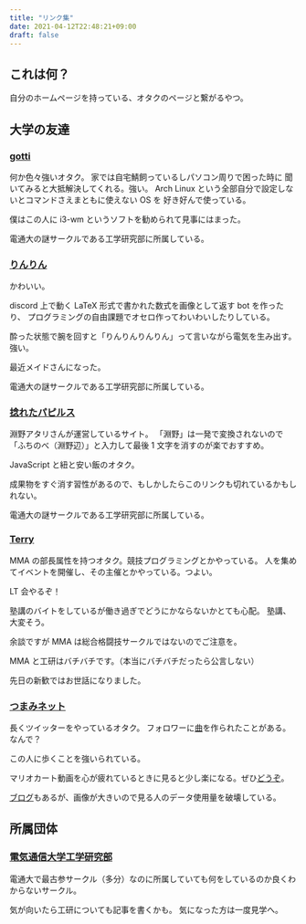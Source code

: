 ```yaml
---
title: "リンク集"
date: 2021-04-12T22:48:21+09:00
draft: false
---
```


## これは何？

自分のホームページを持っている、オタクのページと繋がるやつ。

## 大学の友達

### [gotti](https://gotti.dev)

何か色々強いオタク。 家では自宅鯖飼っているしパソコン周りで困った時に
聞いてみると大抵解決してくれる。強い。
Arch Linux という全部自分で設定しないとコマンドさえまともに使えない OS を
好き好んで使っている。

僕はこの人に i3-wm というソフトを勧められて見事にはまった。

電通大の謎サークルである工学研究部に所属している。

### [りんりん](https://lnln.dev)

かわいい。

discord 上で動く LaTeX 形式で書かれた数式を画像として返す bot を作ったり、
プログラミングの自由課題でオセロ作ってわいわいしたりしている。

酔った状態で腕を回すと「りんりんりんりん」って言いながら電気を生み出す。
強い。

最近メイドさんになった。

電通大の謎サークルである工学研究部に所属している。

### [捻れたパピルス](https://hutinoatari.dev)

淵野アタリさんが運営しているサイト。
「淵野」は一発で変換されないので「ふちのべ（淵野辺）」と入力して最後 1 文字を消すのが楽でおすすめ。

JavaScript と紐と安い飯のオタク。

成果物をすぐ消す習性があるので、もしかしたらこのリンクも切れているかもしれない。

電通大の謎サークルである工学研究部に所属している。

### [Terry](https://www.mma.club.uec.ac.jp/~terry)

MMA の部長属性を持つオタク。競技プログラミングとかやっている。
人を集めてイベントを開催し、その主催とかやっている。つよい。

LT 会やるぞ！

塾講のバイトをしているが働き過ぎでどうにかならないかとても心配。
塾講、大変そう。

余談ですが MMA は総合格闘技サークルではないのでご注意を。

MMA と工研はバチバチです。（本当にバチバチだったら公言しない）

先日の新歓ではお世話になりました。

### [つまみネット](https://trpfrog.net)

長くツイッターをやっているオタク。
フォロワーに[曲](https://linkco.re/N4Z8hdvX)を作られたことがある。なんで？

この人に歩くことを強いられている。

マリオカート動画を心が疲れているときに見ると少し楽になる。ぜひ[どうぞ](https://twitter.com/search?q=%23MK8D%20from%3ATrpFrog&src=typed_query)。

[ブログ](https://trpfrog.hateblo.jp/)もあるが、画像が大きいので見る人のデータ使用量を破壊している。

## 所属団体

### [電気通信大学工学研究部](https://www.koken.club.uec.ac.jp)

電通大で最古参サークル（多分）なのに所属していても何をしているのか良くわからないサークル。

<!-- 総合格闘技サークル(MMA:Microcomputer Making Association)とバチバチ。 -->

気が向いたら工研についても記事を書くかも。
気になった方は一度見学へ。
